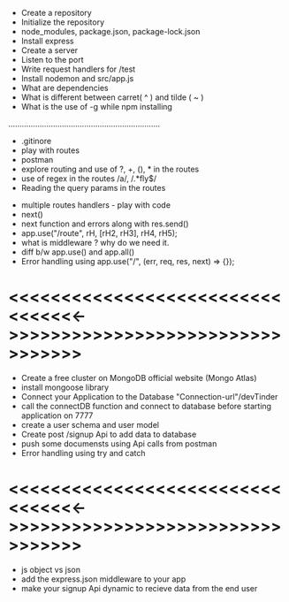 - Create a repository
- Initialize the repository
- node_modules, package.json, package-lock.json
- Install express
- Create a server
- Listen to the port 
- Write request handlers for /test
- Install nodemon and src/app.js
- What are dependencies
- What is different between carret( ^ ) and tilde ( ~ )
- What is the use of -g while npm installing

....................................................................

- .gitinore
- play with routes
- postman
- explore routing and use of ?, +, (), * in the routes
- use of regex in the routes /a/, /.*fly$/
- Reading the query params in the routes

>>>>>>>>>>>>>>>>>>>>>>>>>>>>>>>>>>>>>>>>>>>>>>>>>>>>>>>>

- multiple routes handlers - play with code
- next()
- next function and errors along with res.send()
- app.use("/route", rH, [rH2, rH3], rH4, rH5);
- what is middleware ? why do we need it.
- diff b/w app.use() and app.all()
- Error handling using app.use("/", (err, req, res, next) => {});

# <<<<<<<<<<<<<<<<<<<<<<<<<<<<<<<<<->>>>>>>>>>>>>>>>>>>>>>>>>>>>>>>>>

- Create a free cluster on MongoDB official website (Mongo Atlas)
- install mongoose library
- Connect your Application to the Database "Connection-url"/devTinder
- call the connectDB function and connect to database before starting application on 7777
- create a user schema and user model
- Create post /signup Api to add data to database
- push some documensts using Api calls from postman
- Error handling using try and catch

# <<<<<<<<<<<<<<<<<<<<<<<<<<<<<<<<<->>>>>>>>>>>>>>>>>>>>>>>>>>>>>>>>>

- js object vs json
- add the express.json middleware to your app
- make your signup Api dynamic to recieve data from the end user                
